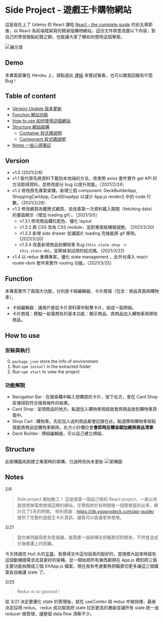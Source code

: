 # Side Project  - 遊戲王卡購物網站
這是我在上了 Udemy 的 React 課程 [React - the complete guide](https://www.udemy.com/course/react-the-complete-guide-incl-redux/) 的前五章節後，以 React 為前端框架寫的簡易版購物網站，這份文件將會涵蓋以下內容，對自己的學習做點紀錄之餘，也能讓大家了解如何使用這個專案。

![展示頁](https://i.imgur.com/eviJUT4.png)

## Demo 
本專案部署在 Heroku 上，請點選此 [連結](https://malik-card-game.herokuapp.com/) 來嘗試看看，也可以跟我回報有什麼 Bug !

## Table of content
- [Version Update 版本更新](#Version)
- [Function 網站功能](#Function)
- [How to use 如何使用這個網站](#How-to-use)
- [Structure 網站結構](#Structure)
  - [Container 程式碼說明](#Container)
  - [Component 程式碼說明](#Component)
- [Notes 一些心得筆記](#Notes)

## Version 
- v1.0 (2021/2/6)
- v1.1 取代原先將資料下載到本地端的方法，改使用 axios 套件實作 get API 的方法取得資料。並修改部分 bug 以提升效能。（2021/2/24）
- v1.2 修改原先專案架構，新增三個 component: DeckBuilderApp, ShoppingCartApp, CardShopApp 以減少 App.js render() 中的 code 行數。（2021/2/28）
- v1.3 修改網頁為響應式網頁，並改善第一次資料載入期間（fetching data）的畫面顯示（增加 loading.gif）。（2021/3/5）
  - v1.3.1 修改商品欄位配色、優化 layout
  - v1.3.2 將 CSS 改為 CSS module，並對專案結構做調整。 (2021/3/20)
  - v1.3.3 新增 side drawer 並讓圖片 loading 完後能將 gif 移除。(2021/3/20)
  - v1.3.4 改善新增商品到購物車 Bug (`this.state.shop -> this.state.db`)，並移掉測試用的程式碼。(2021/3/22)
- v1.4 以 redux 重構專案，優化 state management ，此外也導入 react-router-dom 套件來實作 routing 功能。（2021/3/25）

## Function
本專案實作了兩個大功能，分別是卡組編輯器、卡片商城（包含：商品頁面與購物車）。
- 卡組編輯器：讓用戶能從卡片資料庫中點擊卡片，組成一副牌組。
- 卡片商城：模擬一般電商有的基本功能：顯示商品、將商品加入購物車與移除商品。

## How to use
### 安裝與執行
0) `package.json` store the info of environment 
1) Run `npm install` in the extracted folder
2) Run `npm start` to view the project

### 功能解說
- Navigation Bar : 在搜尋欄中輸入想購買的卡片，按下右方，會在 Card Shop 區塊得到符合搜尋條件的結果。
- Card Shop : 呈現商品的地方。點選加入購物車按鈕就會將商品放到購物車頁面中。
- Shop Cart : 購物車。先前加入過的商品都會記錄在此，點選移除購物車按鈕就能將商品從購物車刪除。右方小計欄位會**會即時反饋金額加總與商品清單**
- Deck Builder : 牌組編輯器，可以自己建立牌組。

## Structure
此架構圖為剛建立專案時的架構，已過時但尚未更新
![架構圖](https://imgur.com/w37YrJk.png)
 

## Notes
2/6
> Side project 開始動工！
這是我第一個自己做的 React project，一直以來就很想做電商商城這類的網站，在寒假終於有時間做一個簡單版的出來，總計花了5天的時間。
特別感謝：https://db.ygoprodeck.com/api-guide/ 提供了完整的遊戲王卡片資訊，讓我可以直接拿來使用。

3/21
> 當你東西變得愈來愈複雜，就需要一個架構去把職責切割開來，不然會造成日後維護上的困難。

今天拜讀完 Huli 大的[文章](https://blog.techbridge.cc/2017/09/16/frontend-backend-mvc/)，我覺得文中這句話真的挺好的，當規模大起來時就有這個動機跟需求去寫更好的架構，從一開始把所有東西都擠在 App.js 裡到把三個主要功能拆開成三個 XXApp.js 檔案，現在我有考慮要再把職責切更多讓這三個檔案各自維護 state 了。

3/25
> Redux is so gooood !

從 3/21 決定要優化 state 的管理後，就在 useContex 與 redux 中做抉擇，最後決定採用 redux。 redux 成功幫我把 state 拉到更高的層級並讓所有 state 統一由 reducer 做管理，讓整個 data flow 清晰不少。




